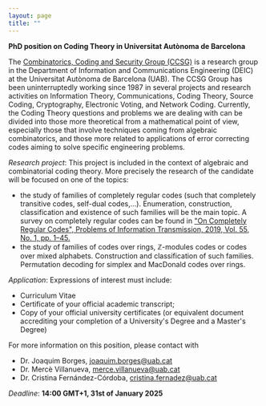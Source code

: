 ```yaml
---
layout: page
title: ""
---
```


**PhD position on Coding Theory in Universitat Autònoma de Barcelona**

The [Combinatorics, Coding and Security Group (CCSG)](http://ccsg.uab.cat/) is a research group in the Department of Information and Communications Engineering (DEIC) at the Universitat Autònoma de Barcelona (UAB). 
The CCSG Group has been uninterruptedly working since 1987 in several projects and research activities on Information Theory, Communications, Coding Theory, Source Coding, Cryptography, Electronic Voting, and Network Coding. Currently, the Coding Theory questions and problems we are dealing with can be divided into those more theoretical from a mathematical point of view, especially those that involve techniques coming from algebraic combinatorics, and those more related to applications of error correcting codes aiming to solve specific engineering problems.

*Research project*: This project is included in the context of algebraic and combinatorial coding theory. More precisely the research of the candidate will be focused on one of the topics:
- the study of families of completely regular codes (such that completely transitive codes, self-dual codes,...). Enumeration, construction, classification and existence of such families will be the main topic. A survey on completely regular codes can be found in ["On Completely Regular Codes", Problems of Information Transmission, 2019, Vol. 55, No. 1, pp. 1–45.](https://link.springer.com/article/10.1134/S0032946019010010)
- the study of families of codes over rings, $\mathbb{Z}$-modules codes or codes over mixed alphabets. Construction and classification of such families. Permutation decoding for simplex and MacDonald codes over rings.

*Application*:
Expressions of interest must include:
- Curriculum Vitae
- Certificate of your official academic transcript;
- Copy of your official university certificates (or equivalent document accrediting your
completion of a University's Degree and a Master's Degree)

For more information on this position, please contact with
- Dr. Joaquim Borges, joaquim.borges@uab.cat
- Dr. Mercè Villanueva, merce.villanueva@uab.cat
- Dr. Cristina Fernández-Córdoba, cristina.fernadez@uab.cat

*Deadline*: **14:00 GMT+1, 31st of January 2025**